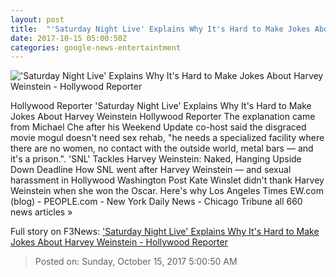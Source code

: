 ```yaml
---
layout: post
title:  "'Saturday Night Live' Explains Why It's Hard to Make Jokes About Harvey Weinstein - Hollywood Reporter"
date: 2017-10-15 05:00:50Z
categories: google-news-entertaintment
---
```


!['Saturday Night Live' Explains Why It's Hard to Make Jokes About Harvey Weinstein - Hollywood Reporter](http://cdn4.thr.com/sites/default/files/2017/10/snl.jpg)

Hollywood Reporter 'Saturday Night Live' Explains Why It's Hard to Make Jokes About Harvey Weinstein Hollywood Reporter The explanation came from Michael Che after his Weekend Update co-host said the disgraced movie mogul doesn't need sex rehab, "he needs a specialized facility where there are no women, no contact with the outside world, metal bars — and it's a prison.". 'SNL' Tackles Harvey Weinstein: Naked, Hanging Upside Down Deadline How SNL went after Harvey Weinstein — and sexual harassment in Hollywood Washington Post Kate Winslet didn't thank Harvey Weinstein when she won the Oscar. Here's why Los Angeles Times EW.com (blog) - PEOPLE.com - New York Daily News - Chicago Tribune all 660 news articles »


Full story on F3News: ['Saturday Night Live' Explains Why It's Hard to Make Jokes About Harvey Weinstein - Hollywood Reporter](http://www.f3nws.com/n/3uC2PD)

> Posted on: Sunday, October 15, 2017 5:00:50 AM
